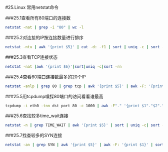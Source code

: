 #25.Linux 常用netstat命令

###25.1查看所有80端口的连接数
```bash
netstat -nat | grep -i "80" | wc -l
```
###25.2对连接的IP按连接数量进行排序
```bash
netstat -ntu | awk '{print $5}' | cut -d: -f1 | sort | uniq -c | sort -n
```
###25.3查看TCP连接状态
```bash
netstat -nat |awk '{print $6}'|sort|uniq -c|sort -rn
```
###25.4查看80端口连接数最多的20个IP
```bash
netstat -anlp | grep 80 | grep tcp | awk '{print $5}' | awk -F: '{print $1}' | sort | uniq -c | sort -nr | head -n20
```
###25.5用tcpdump嗅探80端口的访问看看谁最高
```bash
tcpdump -i eth0 -tnn dst port 80 -c 1000 | awk -F"." '{print $1"."$2"."$3"."$4}' | sort | uniq -c | sort -nr | head -20
```
###25.6查找较多time_wait连接
```bash
netstat -n | grep TIME_WAIT | awk '{print $5}' | sort | uniq -c| sort -rn | head -n20
```
###25.7找查较多的SYN连接
```bash
netstat -an | grep SYN | awk '{print $5}' | awk -F: '{print $1}' | sort | uniq -c | sort -nr | more
```
